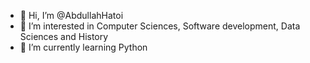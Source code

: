 - 👋 Hi, I’m @AbdullahHatoi
- 👀 I’m interested in Computer Sciences, Software development, Data Sciences and History
- 🌱 I’m currently learning Python



<!---
AbdullahHatoi/AbdullahHatoi is a ✨ special ✨ repository because its `README.md` (this file) appears on your GitHub profile.
You can click the Preview link to take a look at your changes.
--->
